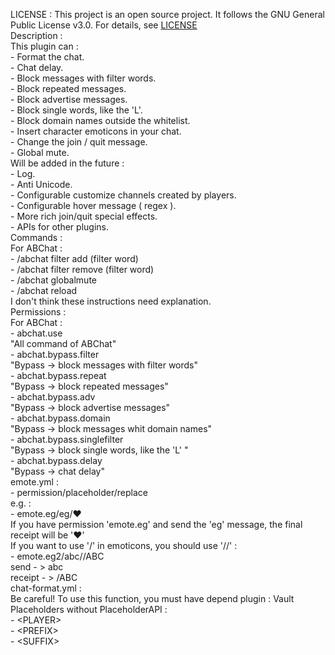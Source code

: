 LICENSE :
	This project is an open source project. It follows the GNU General Public License v3.0. For details, see [LICENSE](https://github.com/Douaol/ABChat/blob/main/LICENSE "LICENSE")<br>
Description :<br>
	This plugin can : <br>
	- Format the chat.<br>
	- Chat delay.<br>
	- Block messages with filter words.<br>
	- Block repeated messages.<br>
	- Block advertise messages.<br>
	- Block single words, like the 'L'.<br>
	- Block domain names outside the whitelist.<br>
	- Insert character emoticons in your chat.<br>
	- Change the join / quit message.<br>
	- Global mute.<br>
	Will be added in the future : <br>
	- Log.<br>
	- Anti Unicode.<br>
	- Configurable customize channels created by players.<br>
	- Configurable hover message ( regex ).<br>
	- More rich join/quit special effects.<br>
	- APIs for other plugins.<br>
Commands : <br>
	For ABChat :<br>
	- /abchat filter add (filter word) <br>
	- /abchat filter remove (filter word) <br>
	- /abchat globalmute<br>
	- /abchat reload<br>
	I don't think these instructions need explanation.<br>
Permissions : <br>
	For ABChat : <br>
	- abchat.use<br>
	"All command of ABChat"<br>
	- abchat.bypass.filter<br>
	"Bypass -> block messages with filter words"<br>
	- abchat.bypass.repeat<br>
	"Bypass -> block repeated messages"<br>
	- abchat.bypass.adv<br>
	"Bypass -> block advertise messages"<br>
	- abchat.bypass.domain<br>
	"Bypass -> block messages whit domain names"<br>
	- abchat.bypass.singlefilter<br>
	"Bypass -> block single words, like the 'L' "<br>
	- abchat.bypass.delay<br>
	"Bypass -> chat delay"<br>
emote.yml :<br>
	- permission/placeholder/replace<br>
	e.g. : <br>
	- emote.eg/eg/♥<br>
	If you have permission 'emote.eg' and send the 'eg' message, the final receipt will be '♥'<br>
	If you want to use '/' in emoticons, you should use '//' :<br>
	- emote.eg2/abc//ABC<br>
	send - > abc<br>
	receipt - > /ABC<br>
chat-format.yml :<br>
	Be careful! To use this function, you must have depend plugin : Vault<br>
	Placeholders without PlaceholderAPI :<br>
	- \<PLAYER\> <br>
	- \<PREFIX\> <br>
	- \<SUFFIX\> <br>
